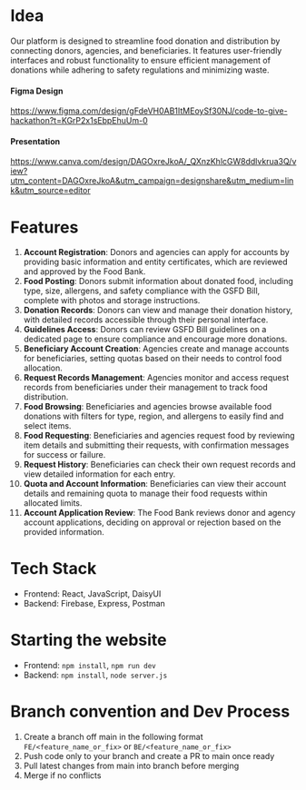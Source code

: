 # Idea
Our platform is designed to streamline food donation and distribution by connecting donors, agencies, and beneficiaries. It features user-friendly interfaces and robust functionality to ensure efficient management of donations while adhering to safety regulations and minimizing waste.

#### Figma Design 
https://www.figma.com/design/gFdeVH0AB1ItMEoySf30NJ/code-to-give-hackathon?t=KGrP2x1sEbpEhuUm-0

#### Presentation 
https://www.canva.com/design/DAGOxreJkoA/_QXnzKhlcGW8ddlvkrua3Q/view?utm_content=DAGOxreJkoA&utm_campaign=designshare&utm_medium=link&utm_source=editor

# Features
1. **Account Registration**: Donors and agencies can apply for accounts by providing basic information and entity certificates, which are reviewed and approved by the Food Bank.
2. **Food Posting**: Donors submit information about donated food, including type, size, allergens, and safety compliance with the GSFD Bill, complete with photos and storage instructions.
3. **Donation Records**: Donors can view and manage their donation history, with detailed records accessible through their personal interface.
4. **Guidelines Access**: Donors can review GSFD Bill guidelines on a dedicated page to ensure compliance and encourage more donations.
5. **Beneficiary Account Creation**: Agencies create and manage accounts for beneficiaries, setting quotas based on their needs to control food allocation.
6. **Request Records Management**: Agencies monitor and access request records from beneficiaries under their management to track food distribution.
7. **Food Browsing**: Beneficiaries and agencies browse available food donations with filters for type, region, and allergens to easily find and select items.
8. **Food Requesting**: Beneficiaries and agencies request food by reviewing item details and submitting their requests, with confirmation messages for success or failure.
9. **Request History**: Beneficiaries can check their own request records and view detailed information for each entry.
10. **Quota and Account Information**: Beneficiaries can view their account details and remaining quota to manage their food requests within allocated limits.
11. **Account Application Review**: The Food Bank reviews donor and agency account applications, deciding on approval or rejection based on the provided information.

# Tech Stack
- Frontend: React, JavaScript, DaisyUI
- Backend: Firebase, Express, Postman

# Starting the website
- Frontend: `npm install`, `npm run dev`
- Backend: `npm install`, `node server.js`

# Branch convention and Dev Process
1. Create a branch off main in the following format `FE/<feature_name_or_fix>` or `BE/<feature_name_or_fix>`
2. Push code only to your branch and create a PR to main once ready
4. Pull latest changes from main into branch before merging
3. Merge if no conflicts


